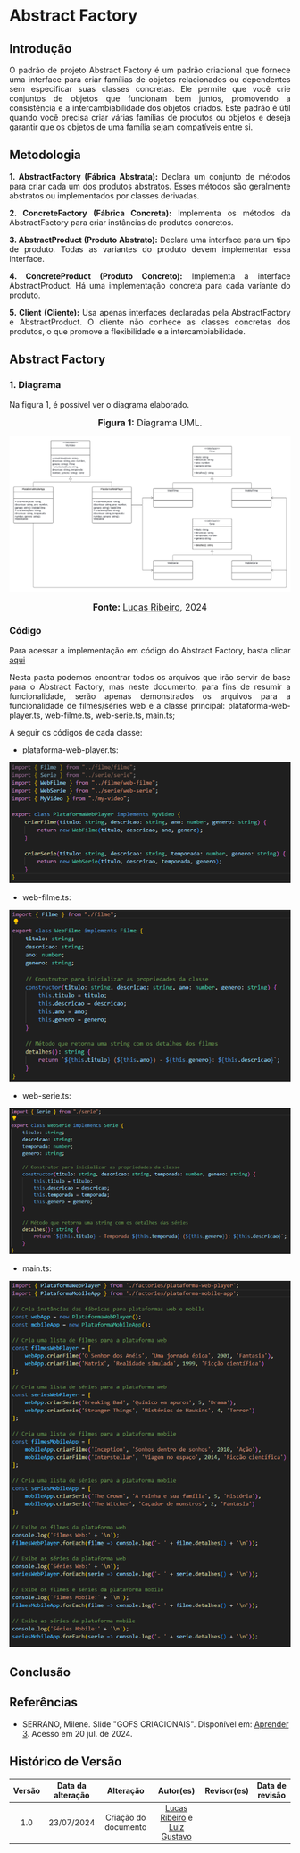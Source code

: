 # Abstract Factory

## Introdução

<div style="text-align: justify;">
O padrão de projeto Abstract Factory é um padrão criacional que fornece uma interface para criar famílias de objetos relacionados ou dependentes sem especificar suas classes concretas. Ele permite que você crie conjuntos de objetos que funcionam bem juntos, promovendo a consistência e a intercambiabilidade dos objetos criados. Este padrão é útil quando você precisa criar várias famílias de produtos ou objetos e deseja garantir que os objetos de uma família sejam compatíveis entre si.
</div>

## Metodologia

<div style="text-align: justify;">

**1. AbstractFactory (Fábrica Abstrata):** Declara um conjunto de métodos para criar cada um dos produtos abstratos. Esses métodos são geralmente abstratos ou implementados por classes derivadas.

**2. ConcreteFactory (Fábrica Concreta):** Implementa os métodos da AbstractFactory para criar instâncias de produtos concretos.

**3. AbstractProduct (Produto Abstrato):** Declara uma interface para um tipo de produto. Todas as variantes do produto devem implementar essa interface.

**4. ConcreteProduct (Produto Concreto):** Implementa a interface AbstractProduct. Há uma implementação concreta para cada variante do produto.

**5. Client (Cliente):** Usa apenas interfaces declaradas pela AbstractFactory e AbstractProduct. O cliente não conhece as classes concretas dos produtos, o que promove a flexibilidade e a intercambiabilidade.
</div>

## Abstract Factory

### 1. Diagrama

Na figura 1, é possível ver o diagrama elaborado.

<div align="center">

<font size="3"><p style="text-align: center"><b>Figura 1:</b> Diagrama UML. </p></font>

![Diagrama de Componentes](../assets/img/abstractFactory/Diagrama.png)

<font size="3"><p style="text-align: center"><b>Fonte:</b> <a href="https://github.com/lucassouzs">Lucas Ribeiro</a>, 2024</p></font>
</div>

### Código

<div style="text-align: justify;">

Para acessar a implementação em código do Abstract Factory, basta clicar [aqui](https://github.com/UnBArqDsw2024-1/2024.1_G4_My_Video/tree/main/src/AbstractFactory)

Nesta pasta podemos encontrar todos os arquivos que irão servir de base para o Abstract Factory, mas neste documento, para fins de resumir a funcionalidade, serão apenas demonstrados os arquivos para a funcionalidade de filmes/séries web e a classe principal: plataforma-web-player.ts, web-filme.ts, web-serie.ts, main.ts;

</div>

<div style="text-align: justify;">
A seguir os códigos de cada classe:


- plataforma-web-player.ts:

![plataforma-web-player](../assets/img/abstractFactory/plataforma-web-player-ts.png)

- web-filme.ts:

![web-filme](../assets/img/abstractFactory/web-filme-ts.png)

- web-serie.ts:

![web-serie](../assets/img/abstractFactory/web-serie-ts.png)

- main.ts:

![main](../assets/img/abstractFactory/main-ts.png)

</div>

## Conclusão

## Referências

- SERRANO, Milene. Slide "GOFS CRIACIONAIS". Disponível em: [Aprender 3](https://aprender3.unb.br/pluginfile.php/2790264/mod_label/intro/Arquitetura%20e%20Desenho%20de%20Software%20-%20Aula%20GoFs%20Criacionais%20-%20Profa.%20Milene.pdf). Acesso em 20 jul. de 2024. </br>

## Histórico de Versão

| Versão | Data da alteração |            Alteração             |                                           Autor(es)                                           |                                                                   Revisor(es)                                                                    | Data de revisão |
| :----: | :---------------: | :------------------------------: | :-------------------------------------------------------------------------------------------: | :----------------------------------------------------------------------------------------------------------------------------------------------: | :-------------: |
|  1.0   |    23/07/2024     |       Criação do documento       | [Lucas Ribeiro](https://github.com/lucassouzs) e [Luiz Gustavo](https://github.com/Luiz-GL-Campos) |  |